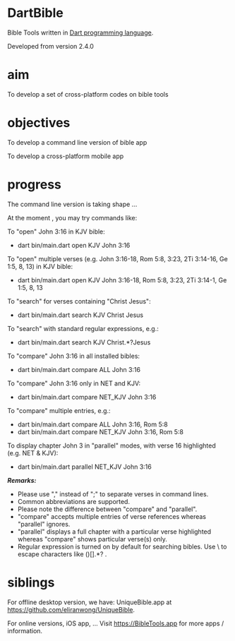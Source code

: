 # DartBible
Bible Tools written in <a href="dart.dev">Dart programming language</a>.

Developed from version 2.4.0

# aim
To develop a set of cross-platform codes on bible tools

# objectives
To develop a command line version of bible app

To develop a cross-platform mobile app

# progress
The command line version is taking shape ...

At the moment , you may try commands like:

To "open" John 3:16 in KJV bible:
* dart bin/main.dart open KJV John 3:16

To "open" multiple verses (e.g. John 3:16-18, Rom 5:8, 3:23, 2Ti 3:14-16, Ge 1:5, 8, 13) in KJV bible:
* dart bin/main.dart open KJV John 3:16-18, Rom 5:8, 3:23, 2Ti 3:14-1, Ge 1:5, 8, 13

To "search" for verses containing "Christ Jesus":
* dart bin/main.dart search KJV Christ Jesus

To "search" with standard regular expressions, e.g.:
* dart bin/main.dart search KJV Christ.*?Jesus

To "compare" John 3:16 in all installed bibles:
* dart bin/main.dart compare ALL John 3:16

To "compare" John 3:16 only in NET and KJV:
* dart bin/main.dart compare NET_KJV John 3:16

To "compare" multiple entries, e.g.:
* dart bin/main.dart compare ALL John 3:16, Rom 5:8
* dart bin/main.dart compare NET_KJV John 3:16, Rom 5:8

To display chapter John 3 in "parallel" modes, with verse 16 highlighted (e.g. NET & KJV):
* dart bin/main.dart parallel NET_KJV John 3:16

<i><b>Remarks:</b></i>
* Please use "," instead of ";" to separate verses in command lines.
* Common abbreviations are supported.
* Please note the difference between "compare" and "parallel".
* "compare" accepts multiple entries of verse references whereas "parallel" ignores.
* "parallel" displays a full chapter with a particular verse highlighted whereas "compare" shows particular verse(s) only.
* Regular expression is turned on by default for searching bibles.  Use \ to escape characters like ()[].*? .

# siblings
For offline desktop version, we have:
UniqueBible.app at <a href="https://github.com/eliranwong/UniqueBible">https://github.com/eliranwong/UniqueBible</a>.

For online versions, iOS app, ...
Visit <a href="https://BibleTools.app">https://BibleTools.app</a> for more apps / information.
